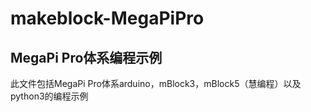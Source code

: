 # makeblock-MegaPiPro

MegaPi Pro体系编程示例
----
此文件包括MegaPi Pro体系arduino，mBlock3，mBlock5（慧编程）以及python3的编程示例
